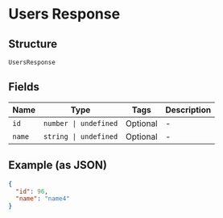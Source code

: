 
# Users Response

## Structure

`UsersResponse`

## Fields

| Name | Type | Tags | Description |
|  --- | --- | --- | --- |
| `id` | `number \| undefined` | Optional | - |
| `name` | `string \| undefined` | Optional | - |

## Example (as JSON)

```json
{
  "id": 96,
  "name": "name4"
}
```

